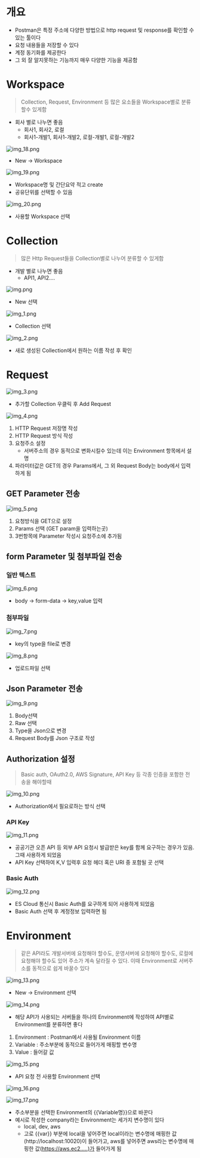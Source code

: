 # 개요

- Postman은 특정 주소에 다양한 방법으로 http request 및 response를 확인할 수 있는 툴이다
- 요청 내용들을 저장할 수 있다
- 계정 동기화를 제공한다
- 그 외 잘 알지못하는 기능까지 매우 다양한 기능을 제공함

# Workspace

> Collection, Request, Environment 등 많은 요소들을 Workspace별로 분류할수 있게함

- 회사 별로 나누면 좋음
    - 회사1, 회사2, 로컬
    - 회사1-개발1, 회사1-개발2, 로컬-개발1, 로컬-개발2

![img_18.png](img_18.png)

- New → Workspace

![img_19.png](img_19.png)

- Workspace명 및 간단요약 적고 create
- 공유단위를 선택할 수 있음

![img_20.png](img_20.png)

- 사용할 Workspace 선택
    
# Collection

> 많은 Http Request들을 Collection별로 나누어 분류할 수 있게함
> 
- 개발 별로 나누면 좋음
    - API1, API2....
    
![img.png](img.png)

- New 선택

![img_1.png](img_1.png)

- Collection 선택

![img_2.png](img_2.png)

- 새로 생성된 Collection에서 원하는 이름 작성 후 확인

# Request

![img_3.png](img_3.png)

- 추가할 Collection 우클릭 후 Add Request

![img_4.png](img_4.png)

1. HTTP Request 저장명 작성
2. HTTP Request 방식 작성
3. 요청주소 설정
    - 서버주소의 경우 동적으로 변화시킬수 있는데 이는 Environment 항목에서 설명
4. 파라미터값은 GET의 경우 Params에서, 그 외 Request Body는 body에서 입력하게 됨

## GET Parameter 전송

![img_5.png](img_5.png)

1. 요청방식을 GET으로 설정
2. Params 선택 (GET param을 입력하는곳)
3. 3번항목에 Parameter 작성시 요청주소에 추가됨

## form Parameter 및 첨부파일 전송

### 일반 텍스트

![img_6.png](img_6.png)

- body → form-data → key,value 입력

### 첨부파일

![img_7.png](img_7.png)

- key의 type을 file로 변경

![img_8.png](img_8.png)

- 업로드파일 선택

## Json Parameter 전송

![img_9.png](img_9.png)

1. Body선택
2. Raw 선택
3. Type을 Json으로 변경
4. Request Body를 Json 구조로 작성

## Authorization 설정

> Basic auth, OAuth2.0, AWS Signature, API Key 등 각종 인증을 포함한 전송을 해야할때

![img_10.png](img_10.png)

- Authorization에서 필요로하는 방식 선택

### API Key

![img_11.png](img_11.png)

- 공공기관 오픈 API 등 외부 API 요청시 발급받은 key를 함께 요구하는 경우가 있음. 그때 사용하게 되었음
- API Key 선택하여 K,V 입력후  요청 헤더 혹은 URI 중 포함될 곳 선택

### Basic Auth

![img_12.png](img_12.png)

- ES Cloud 통신시 Basic Auth를 요구하게 되어 사용하게 되었음
- Basic Auth 선택 후 계정정보 입력하면 됨

# Environment

> 같은 API라도 개발서버에 요청해야 할수도, 운영서버에 요청해야 할수도, 로컬에 요청해야 할수도 있어 주소가 계속 달라질 수 있다.
이때 Environment로 서버주소를 동적으로 쉽게 바꿀수 있다

![img_13.png](img_13.png)

- New → Environment 선택

![img_14.png](img_14.png)

- 해당 API가 사용되는 서버들을 하나의 Environment에 작성하여 API별로 Environment를 분류하면 좋다
1. Environment : Postman에서 사용될 Environment 이름
2. Variable : 주소부분에 동적으로 들어가게 매핑할 변수명
3. Value : 들어갈 값

![img_15.png](img_15.png)

- API 요청 전 사용할 Environment 선택

![img_16.png](img_16.png)

![img_17.png](img_17.png)

- 주소부분을 선택한 Environment의 {{Variable명}}으로 바꾼다
- 예시로 작성한 company라는 Environment는 세가지 변수명이 있다
    - local, dev, aws
    - 고로 {{var}} 부분에 local을 넣어주면 local이라는 변수명에 매핑한 값(http://localhost:10020)이 들어가고, aws를 넣어주면 aws라는 변수명에 매핑한 값(https://aws.ec2.....)가 들어가게 됨